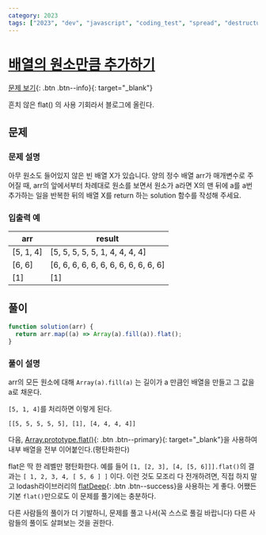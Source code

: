 ```yaml
---
category: 2023
tags: ["2023", "dev", "javascript", "coding_test", "spread", "destructuring"]
---
```


# [배열의 원소만큼 추가하기](https://school.programmers.co.kr/learn/courses/30/lessons/181861)

[문제 보기](https://school.programmers.co.kr/learn/courses/30/lessons/181861){: .btn .btn--info}{: target="\_blank"}

흔치 않은 flat() 의 사용 기회라서 블로그에 올린다.

## 문제

### 문제 설명

아무 원소도 들어있지 않은 빈 배열 X가 있습니다. 양의 정수 배열 arr가 매개변수로 주어질 때, arr의 앞에서부터 차례대로 원소를 보면서 원소가 a라면 X의 맨 뒤에 a를 a번 추가하는 일을 반복한 뒤의 배열 X를 return 하는 solution 함수를 작성해 주세요.

### 입출력 예

| arr       | result                               |
| --------- | ------------------------------------ |
| [5, 1, 4] | [5, 5, 5, 5, 5, 1, 4, 4, 4, 4]       |
| [6, 6]    | [6, 6, 6, 6, 6, 6, 6, 6, 6, 6, 6, 6] |
| [1]       | [1]                                  |

## 풀이

```javascript
function solution(arr) {
  return arr.map((a) => Array(a).fill(a)).flat();
}
```

### 풀이 설명

arr의 모든 원소에 대해
`Array(a).fill(a)` 는 길이가 a 만큼인 배열을 만들고 그 값을 a로 채운다.

`[5, 1, 4]`를 처리하면 이렇게 된다.

`[[5, 5, 5, 5, 5], [1], [4, 4, 4, 4]]`

다음, [Array.prototype.flat()](https://developer.mozilla.org/en-US/docs/Web/JavaScript/Reference/Global_Objects/Array/flat){: .btn .btn--primary}{: target="\_blank"}을 사용하여 내부 배열을 전부 이어붙인다.(평탄화한다)

flat은 딱 한 레벨만 평탄화한다. 예를 들어 `[1, [2, 3], [4, [5, 6]]].flat()`의 결과는 `[ 1, 2, 3, 4, [ 5, 6 ] ]` 이다. 이런 것도 모조리 다 전개하려면, 직접 하지 말고 lodash라이브러리의 [flatDeep](https://lodash.com/docs/4.17.15#flattenDeep){: .btn .btn--success}을 사용하는 게 좋다. 어쨌든 기본 `flat()`만으로도 이 문제를 풀기에는 충분하다.

다른 사람들의 풀이가 더 기발하니, 문제를 풀고 나서(꼭 스스로 풀길 바랍니다) 다른 사람들의 풀이도 살펴보는 것을 권한다.
